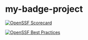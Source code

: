 # my-badge-project

[![OpenSSF Scorecard](https://api.securityscorecards.dev/projects/github.com/NelsonRengifo/my-badge-project/badge)](https://api.securityscorecards.dev/projects/github.com/NelsonRengifo/my-badge-project)

[![OpenSSF Best Practices](https://img.shields.io/badge/OpenSSF_Best_Practices-Passing-brightgreen)](https://bestpractices.coreinfrastructure.org/projects/10306)

